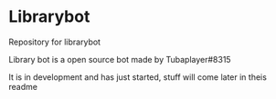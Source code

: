 # Librarybot
Repository for librarybot


Library bot is a open source bot made by Tubaplayer#8315

It is in development and has just started, stuff will come later in theis readme
